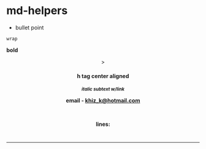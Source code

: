 # md-helpers

* bullet point 

`wrap`

**bold**

<div align="center">>

<h4 align="center">h tag center aligned<h4>

<div/>

<sub><i><a>italic subtext w/link<a/></i></sub>

email - <khiz_k@hotmail.com>

<br/>

lines:
#
---

